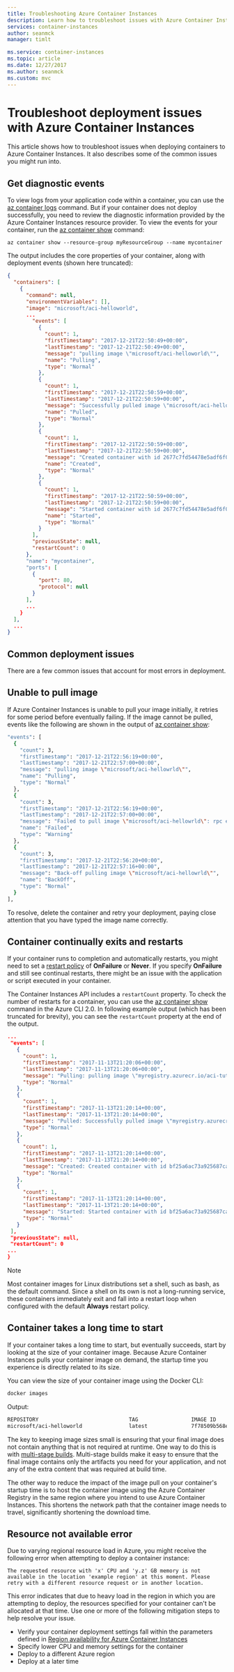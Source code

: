```yaml
---
title: Troubleshooting Azure Container Instances
description: Learn how to troubleshoot issues with Azure Container Instances
services: container-instances
author: seanmck
manager: timlt

ms.service: container-instances
ms.topic: article
ms.date: 12/27/2017
ms.author: seanmck
ms.custom: mvc
---
```


# Troubleshoot deployment issues with Azure Container Instances

This article shows how to troubleshoot issues when deploying containers to Azure Container Instances. It also describes some of the common issues you might run into.

## Get diagnostic events

To view logs from your application code within a container, you can use the [az container logs][az-container-logs] command. But if your container does not deploy successfully, you need to review the diagnostic information provided by the Azure Container Instances resource provider. To view the events for your container, run the [az container show][az-container-show] command:

```azurecli-interactive
az container show --resource-group myResourceGroup --name mycontainer
```

The output includes the core properties of your container, along with deployment events (shown here truncated):

```JSON
{
  "containers": [
    {
      "command": null,
      "environmentVariables": [],
      "image": "microsoft/aci-helloworld",
      ...
        "events": [
          {
            "count": 1,
            "firstTimestamp": "2017-12-21T22:50:49+00:00",
            "lastTimestamp": "2017-12-21T22:50:49+00:00",
            "message": "pulling image \"microsoft/aci-helloworld\"",
            "name": "Pulling",
            "type": "Normal"
          },
          {
            "count": 1,
            "firstTimestamp": "2017-12-21T22:50:59+00:00",
            "lastTimestamp": "2017-12-21T22:50:59+00:00",
            "message": "Successfully pulled image \"microsoft/aci-helloworld\"",
            "name": "Pulled",
            "type": "Normal"
          },
          {
            "count": 1,
            "firstTimestamp": "2017-12-21T22:50:59+00:00",
            "lastTimestamp": "2017-12-21T22:50:59+00:00",
            "message": "Created container with id 2677c7fd54478e5adf6f07e48fb71357d9d18bccebd4a91486113da7b863f91f",
            "name": "Created",
            "type": "Normal"
          },
          {
            "count": 1,
            "firstTimestamp": "2017-12-21T22:50:59+00:00",
            "lastTimestamp": "2017-12-21T22:50:59+00:00",
            "message": "Started container with id 2677c7fd54478e5adf6f07e48fb71357d9d18bccebd4a91486113da7b863f91f",
            "name": "Started",
            "type": "Normal"
          }
        ],
        "previousState": null,
        "restartCount": 0
      },
      "name": "mycontainer",
      "ports": [
        {
          "port": 80,
          "protocol": null
        }
      ],
      ...
    }
  ],
  ...
}
```

## Common deployment issues

There are a few common issues that account for most errors in deployment.

## Unable to pull image

If Azure Container Instances is unable to pull your image initially, it retries for some period before eventually failing. If the image cannot be pulled, events like the following are shown in the output of [az container show][az-container-show]:

```bash
"events": [
  {
    "count": 3,
    "firstTimestamp": "2017-12-21T22:56:19+00:00",
    "lastTimestamp": "2017-12-21T22:57:00+00:00",
    "message": "pulling image \"microsoft/aci-hellowrld\"",
    "name": "Pulling",
    "type": "Normal"
  },
  {
    "count": 3,
    "firstTimestamp": "2017-12-21T22:56:19+00:00",
    "lastTimestamp": "2017-12-21T22:57:00+00:00",
    "message": "Failed to pull image \"microsoft/aci-hellowrld\": rpc error: code 2 desc Error: image t/aci-hellowrld:latest not found",
    "name": "Failed",
    "type": "Warning"
  },
  {
    "count": 3,
    "firstTimestamp": "2017-12-21T22:56:20+00:00",
    "lastTimestamp": "2017-12-21T22:57:16+00:00",
    "message": "Back-off pulling image \"microsoft/aci-hellowrld\"",
    "name": "BackOff",
    "type": "Normal"
  }
],
```

To resolve, delete the container and retry your deployment, paying close attention that you have typed the image name correctly.

## Container continually exits and restarts

If your container runs to completion and automatically restarts, you might need to set a [restart policy](container-instances-restart-policy.md) of **OnFailure** or **Never**. If you specify **OnFailure** and still see continual restarts, there might be an issue with the application or script executed in your container.

The Container Instances API includes a `restartCount` property. To check the number of restarts for a container, you can use the [az container show][az-container-show] command in the Azure CLI 2.0. In following example output (which has been truncated for brevity), you can see the `restartCount` property at the end of the output.

```json
...
 "events": [
   {
     "count": 1,
     "firstTimestamp": "2017-11-13T21:20:06+00:00",
     "lastTimestamp": "2017-11-13T21:20:06+00:00",
     "message": "Pulling: pulling image \"myregistry.azurecr.io/aci-tutorial-app:v1\"",
     "type": "Normal"
   },
   {
     "count": 1,
     "firstTimestamp": "2017-11-13T21:20:14+00:00",
     "lastTimestamp": "2017-11-13T21:20:14+00:00",
     "message": "Pulled: Successfully pulled image \"myregistry.azurecr.io/aci-tutorial-app:v1\"",
     "type": "Normal"
   },
   {
     "count": 1,
     "firstTimestamp": "2017-11-13T21:20:14+00:00",
     "lastTimestamp": "2017-11-13T21:20:14+00:00",
     "message": "Created: Created container with id bf25a6ac73a925687cafcec792c9e3723b0776f683d8d1402b20cc9fb5f66a10",
     "type": "Normal"
   },
   {
     "count": 1,
     "firstTimestamp": "2017-11-13T21:20:14+00:00",
     "lastTimestamp": "2017-11-13T21:20:14+00:00",
     "message": "Started: Started container with id bf25a6ac73a925687cafcec792c9e3723b0776f683d8d1402b20cc9fb5f66a10",
     "type": "Normal"
   }
 ],
 "previousState": null,
 "restartCount": 0
...
}
```

> [!NOTE]
> Most container images for Linux distributions set a shell, such as bash, as the default command. Since a shell on its own is not a long-running service, these containers immediately exit and fall into a restart loop when configured with the default **Always** restart policy.

## Container takes a long time to start

If your container takes a long time to start, but eventually succeeds, start by looking at the size of your container image. Because Azure Container Instances pulls your container image on demand, the startup time you experience is directly related to its size.

You can view the size of your container image using the Docker CLI:

```bash
docker images
```

Output:

```bash
REPOSITORY                             TAG                 IMAGE ID            CREATED             SIZE
microsoft/aci-helloworld               latest              7f78509b568e        13 days ago         68.1MB
```

The key to keeping image sizes small is ensuring that your final image does not contain anything that is not required at runtime. One way to do this is with [multi-stage builds][docker-multi-stage-builds]. Multi-stage builds make it easy to ensure that the final image contains only the artifacts you need for your application, and not any of the extra content that was required at build time.

The other way to reduce the impact of the image pull on your container's startup time is to host the container image using the Azure Container Registry in the same region where you intend to use Azure Container Instances. This shortens the network path that the container image needs to travel, significantly shortening the download time.

## Resource not available error

Due to varying regional resource load in Azure, you might receive the following error when attempting to deploy a container instance:

`The requested resource with 'x' CPU and 'y.z' GB memory is not available in the location 'example region' at this moment. Please retry with a different resource request or in another location.`

This error indicates that due to heavy load in the region in which you are attempting to deploy, the resources specified for your container can't be allocated at that time. Use one or more of the following mitigation steps to help resolve your issue.

* Verify your container deployment settings fall within the parameters defined in [Region availability for Azure Container Instances](container-instances-region-availability.md)
* Specify lower CPU and memory settings for the container
* Deploy to a different Azure region
* Deploy at a later time

<!-- LINKS - External -->
[docker-multi-stage-builds]: https://docs.docker.com/engine/userguide/eng-image/multistage-build/

<!-- LINKS - Internal -->
[az-container-logs]: /cli/azure/container#az_container_logs
[az-container-show]: /cli/azure/container#az_container_show